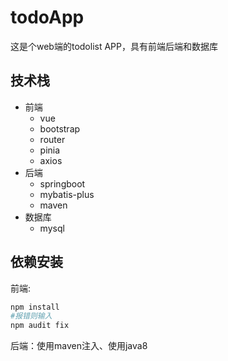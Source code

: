 # todoApp
这是个web端的todolist APP，具有前端后端和数据库

## 技术栈

- 前端
  - vue
  - bootstrap
  - router
  - pinia
  - axios
- 后端
  - springboot
  - mybatis-plus
  - maven
- 数据库
  - mysql

## 依赖安装

前端:

```bash
npm install
#报错则输入
npm audit fix
```

后端：使用maven注入、使用java8
